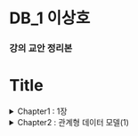 # DB_1 이상호
### 강의 교안 정리본
# Title
<details><summary>
Chapter1 : 1장
</summary><div markdown="1">

 1. Databases
 1. Data Abstraction and Data Model
 1. Database Systems
 </div></details>
 <details><summary>
 Chapter2 : 관계형 데이터 모델(1)
 </summary><div markdown="1">

 1. [Relational Data Model](#Relational-Data-Model)
	- [Relation Example](#Relation-Example)
	- [Equivalent Terms](#Equivalent-Terms)
	- [Attributes](#Attributes)
	- [All attributes are atomic in relational model](#All-attributes-are-atomic-in-relational-model)
	- [Relation Schema and Instance](#Relation-Schema-and-Instance)
	- [Relational Databases](#Relational-Databases)
	- [Sample University Database](#Sample-University-Database)
	- [Order is immaterial](#Order-is-immaterial)
	- [Keys](#Keys)
	- [Key Example](#Key-Example)
	- [Referential Integrity Constraint](#Referential-Integrity-Constraint)
	- [Why Referential Integrity Constraint?](#Why-Referential-Integrity-Constraint)
 1. [Sample University Database](#Sample-University-Database)
	- [Running Example(University)](#Running-Example(University))
	- [Schema Diagram](#Schema-Diagram)
		- ["department" Relation](#"department"-Relation)
		- ["course" Relation](#"course"-Relation)
		- ["professor" Relation](#"professor"-Relation)
		- ["teaches" Relation](#"teaches"-Relation)
		- ["student" Relation](#"student"-Relation)
		- ["takes" Relation](#"takes"-Relation)
		- ["room" Relation](#"room"-Relation)
</div></details>
